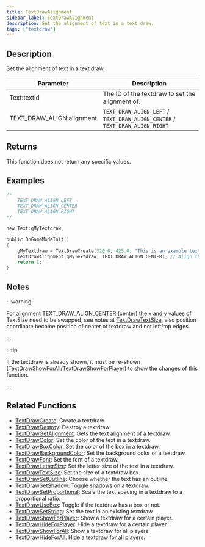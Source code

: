 ```yaml
---
title: TextDrawAlignment
sidebar_label: TextDrawAlignment
description: Set the alignment of text in a text draw.
tags: ["textdraw"]
---
```


## Description

Set the alignment of text in a text draw.

| Parameter                 | Description                                                                 |
| ------------------------- | --------------------------------------------------------------------------- |
| Text:textid               | The ID of the textdraw to set the alignment of.                             |
| TEXT_DRAW_ALIGN:alignment | `TEXT_DRAW_ALIGN_LEFT` / `TEXT_DRAW_ALIGN_CENTER` / `TEXT_DRAW_ALIGN_RIGHT` |

## Returns

This function does not return any specific values.

## Examples

```c
/*
    TEXT_DRAW_ALIGN_LEFT
    TEXT_DRAW_ALIGN_CENTER
    TEXT_DRAW_ALIGN_RIGHT
*/

new Text:gMyTextdraw;

public OnGameModeInit()
{
    gMyTextdraw = TextDrawCreate(320.0, 425.0, "This is an example textdraw");
    TextDrawAlignment(gMyTextdraw, TEXT_DRAW_ALIGN_CENTER); // Align the textdraw text in the center
    return 1;
}
```

## Notes

:::warning

For alignment TEXT_DRAW_ALIGN_CENTER (center) the x and y values of TextSize need to be swapped, see notes at [TextDrawTextSize](TextDrawTextSize), also position coordinate become position of center of textdraw and not left/top edges.

:::

:::tip

If the textdraw is already shown, it must be re-shown ([TextDrawShowForAll](TextDrawShowForAll)/[TextDrawShowForPlayer](TextDrawShowForPlayer)) to show the changes of this function.

:::

## Related Functions

- [TextDrawCreate](TextDrawCreate): Create a textdraw.
- [TextDrawDestroy](TextDrawDestroy): Destroy a textdraw.
- [TextDrawGetAlignment](TextDrawGetAlignment): Gets the text alignment of a textdraw.
- [TextDrawColor](TextDrawColor): Set the color of the text in a textdraw.
- [TextDrawBoxColor](TextDrawBoxColor): Set the color of the box in a textdraw.
- [TextDrawBackgroundColor](TextDrawBackgroundColor): Set the background color of a textdraw.
- [TextDrawFont](TextDrawFont): Set the font of a textdraw.
- [TextDrawLetterSize](TextDrawLetterSize): Set the letter size of the text in a textdraw.
- [TextDrawTextSize](TextDrawTextSize): Set the size of a textdraw box.
- [TextDrawSetOutline](TextDrawSetOutline): Choose whether the text has an outline.
- [TextDrawSetShadow](TextDrawSetShadow): Toggle shadows on a textdraw.
- [TextDrawSetProportional](TextDrawSetProportional): Scale the text spacing in a textdraw to a proportional ratio.
- [TextDrawUseBox](TextDrawUseBox): Toggle if the textdraw has a box or not.
- [TextDrawSetString](TextDrawSetString): Set the text in an existing textdraw.
- [TextDrawShowForPlayer](TextDrawShowForPlayer): Show a textdraw for a certain player.
- [TextDrawHideForPlayer](TextDrawHideForPlayer): Hide a textdraw for a certain player.
- [TextDrawShowForAll](TextDrawShowForAll): Show a textdraw for all players.
- [TextDrawHideForAll](TextDrawHideForAll): Hide a textdraw for all players.
